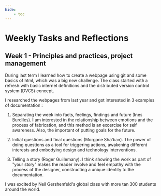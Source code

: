 ```yaml
---
hide:
    - toc
---
```


# Weekly Tasks and Reflections

## Week 1 - Principles and practices, project management

During last term I learned how to create a webpage using git and some basics of html, which was a big new challenge. The class started with a refresh with basic internet definitions and the distributed version control system (DVCS) concept. 

I researched the webpages from last year and got interested in 3 examples of documentation :

1. Separating the week into facts, feelings, findings and future (Ines Burdiles). I am interested in the relationship between emotions and the process of fabrication, and this method is an excercise for self awareness. Also, the important of putting goals for the future. 

2. Initial questions and final questions (Morgane Sha’ban). The power of doing questions as a tool for triggering actions, awakening different interests and embodying design and technology interventions.

3. Telling a story (Roger Guillemany). I think showing the work as part of "your story" makes the reader involve and feel empathy with the process of the designer, constructing a unique identity to the documentation.

I was excited by Neil Gershenfeld's global class with more tan 300 students around the world. 








